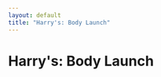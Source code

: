 ```yaml
---
layout: default
title: "Harry's: Body Launch"
---
```

<div class="row">
	<div class="col-12 pb-5">
		<h1 class="text-center">Harry's: Body Launch</h1>
	</div>
</div>